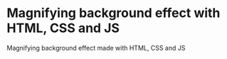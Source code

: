 # Magnifying background effect with HTML, CSS and JS
Magnifying background effect made with HTML, CSS and JS